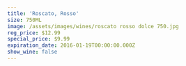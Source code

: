 ```yaml
---
title: 'Roscato, Rosso'
size: 750ML
image: /assets/images/wines/roscato rosso dolce 750.jpg
reg_price: $12.99
special_price: $9.99
expiration_date: 2016-01-19T00:00:00.000Z
show_wine: false
---
```


